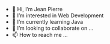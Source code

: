 - 👋 Hi, I’m Jean Pierre
- 👀 I’m interested in Web Development
- 🌱 I’m currently learning Java
- 💞️ I’m looking to collaborate on ...
- 📫 How to reach me ...

<!---
IceFrog322/IceFrog322 is a ✨ special ✨ repository because its `README.md` (this file) appears on your GitHub profile.
You can click the Preview link to take a look at your changes.
--->
